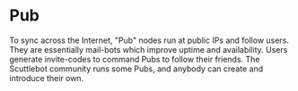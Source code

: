 # Pub

To sync across the Internet, "Pub" nodes run at public IPs and follow users. They are essentially mail-bots which improve uptime and availability. Users generate invite-codes to command Pubs to follow their friends. The Scuttlebot community runs some Pubs, and anybody can create and introduce their own.
